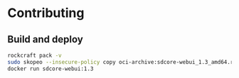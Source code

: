 # Contributing

## Build and deploy

```bash
rockcraft pack -v
sudo skopeo --insecure-policy copy oci-archive:sdcore-webui_1.3_amd64.rock docker-daemon:sdcore-webui:1.3
docker run sdcore-webui:1.3
```
